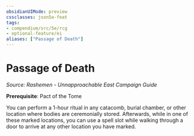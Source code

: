 ```yaml
---
obsidianUIMode: preview
cssclasses: json5e-feat
tags:
- compendium/src/5e/rcg
- optional-feature/ei
aliases: ["Passage of Death"]
---
```

# Passage of Death
*Source: Rashemen - Unnapproachable East Campaign Guide*  

**Prerequisite**: Pact of the Tome

You can perform a 1-hour ritual in any catacomb, burial chamber, or other location where bodies are ceremonially stored. Afterwards, while in one of these marked locations, you can use a spell slot while walking through a door to arrive at any other location you have marked.